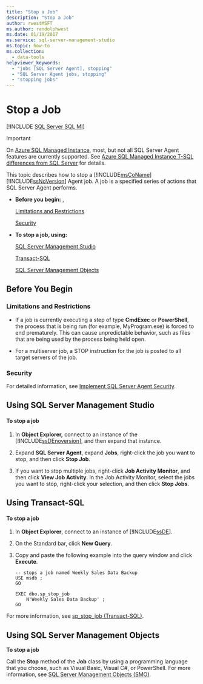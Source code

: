 ```yaml
---
title: "Stop a Job"
description: "Stop a Job"
author: rwestMSFT
ms.author: randolphwest
ms.date: 01/19/2017
ms.service: sql-server-management-studio
ms.topic: how-to
ms.collection:
  - data-tools
helpviewer_keywords:
  - "jobs [SQL Server Agent], stopping"
  - "SQL Server Agent jobs, stopping"
  - "stopping jobs"
---
```

# Stop a Job
[!INCLUDE [SQL Server SQL MI](../includes/applies-to-version/sql-asdbmi.md)]

> [!IMPORTANT]  
> On [Azure SQL Managed Instance](/azure/sql-database/sql-database-managed-instance), most, but not all SQL Server Agent features are currently supported. See [Azure SQL Managed Instance T-SQL differences from SQL Server](/azure/sql-database/sql-database-managed-instance-transact-sql-information#sql-server-agent) for details.

This topic describes how to stop a [!INCLUDE[msCoName](../includes/msconame-md.md)] [!INCLUDE[ssNoVersion](../includes/ssnoversion-md.md)] Agent job. A job is a specified series of actions that SQL Server Agent performs.  
  
-   **Before you begin:**  ,  
  
    [Limitations and Restrictions](#Restrictions)  
  
    [Security](#Security)  
  
-   **To stop a job, using:**  
  
    [SQL Server Management Studio](#SSMS)  
  
    [Transact-SQL](#TSQL)  
  
    [SQL Server Management Objects](#SMO)  
  
## <a name="BeforeYouBegin"></a>Before You Begin  
  
### <a name="Restrictions"></a>Limitations and Restrictions  
  
-   If a job is currently executing a step of type **CmdExec** or **PowerShell**, the process that is being run (for example, MyProgram.exe) is forced to end prematurely. This can cause unpredictable behavior, such as files that are being used by the process being held open.  
  
-   For a multiserver job, a STOP instruction for the job is posted to all target servers of the job.  
  
### <a name="Security"></a>Security  
For detailed information, see [Implement SQL Server Agent Security](implement-sql-server-agent-security.md).  
  
## <a name="SSMS"></a>Using SQL Server Management Studio  
  
#### To stop a job  
  
1.  In **Object Explorer,** connect to an instance of the [!INCLUDE[ssDEnoversion](../includes/ssdenoversion-md.md)], and then expand that instance.  
  
2.  Expand **SQL Server Agent**, expand **Jobs**, right-click the job you want to stop, and then click **Stop Job**.  
  
3.  If you want to stop multiple jobs, right-click **Job Activity Monitor**, and then click **View Job Activity**. In the Job Activity Monitor, select the jobs you want to stop, right-click your selection, and then click **Stop Jobs**.  
  
## <a name="TSQL"></a>Using Transact-SQL  
  
#### To stop a job  
  
1.  In **Object Explorer**, connect to an instance of [!INCLUDE[ssDE](../includes/ssde-md.md)].  
  
2.  On the Standard bar, click **New Query**.  
  
3.  Copy and paste the following example into the query window and click **Execute**.  
  
    ```  
    -- stops a job named Weekly Sales Data Backup  
    USE msdb ;  
    GO  
  
    EXEC dbo.sp_stop_job  
        N'Weekly Sales Data Backup' ;  
    GO  
    ```  
  
For more information, see [sp_stop_job (Transact-SQL)](/sql/relational-databases/system-stored-procedures/sp-stop-job-transact-sql).  
  
## <a name="SMO"></a>Using SQL Server Management Objects  
**To stop a job**  
  
Call the **Stop** method of the **Job** class by using a programming language that you choose, such as Visual Basic, Visual C#, or PowerShell. For more information, see [SQL Server Management Objects (SMO)](/sql/relational-databases/server-management-objects-smo/sql-server-management-objects-smo-programming-guide).  
